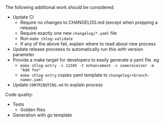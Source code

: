The following additional work should be considered:
- Update CI
  - Require no changes to CHANGELOG.md (except when prepping a release)
  - Require exactly one new `changelog/*.yaml` file
  - Run `make chlog-validate`
  - If any of the above fail, explain where to read about new process
- Update release proceess to automatically run this with version parameter
- Provide a make target for developers to easily generate a yaml file. eg
  - `make chlog-entry -i 12345 -t enhancement -c somereceiver -m "Add foo"`
  - `make chlog-entry` copies yaml template to `changelog/<branch-name>.yaml`
- Update `CONTRIBUTING.md` to explain process

Code quality:
- Tests
  - Golden files
- Generation with go template
